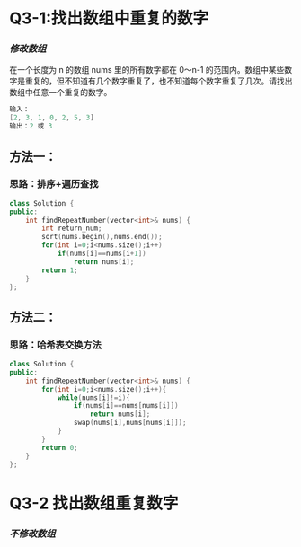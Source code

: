 # Q3-1:找出数组中重复的数字

### *修改数组*

在一个长度为 n 的数组 nums 里的所有数字都在 0～n-1 的范围内。数组中某些数字是重复的，但不知道有几个数字重复了，也不知道每个数字重复了几次。请找出数组中任意一个重复的数字。

```cpp
输入：
[2, 3, 1, 0, 2, 5, 3]
输出：2 或 3 
```

## 方法一：

### 	思路：排序+遍历查找

```cpp
class Solution {
public:
    int findRepeatNumber(vector<int>& nums) {
        int return_num;
        sort(nums.begin(),nums.end());
        for(int i=0;i<nums.size();i++)
            if(nums[i]==nums[i+1])
                return nums[i];
        return 1;
    }
};
```



## 方法二：

### 	思路：哈希表交换方法

```cpp
class Solution {
public:
    int findRepeatNumber(vector<int>& nums) {
        for(int i=0;i<nums.size();i++){
            while(nums[i]!=i){
                if(nums[i]==nums[nums[i]])
                    return nums[i];
                swap(nums[i],nums[nums[i]]);
            }
        }
        return 0;
    }
};
```



# Q3-2 找出数组重复数字

### *不修改数组*

